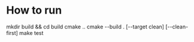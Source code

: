 # How to run
mkdir build && cd build
cmake ..
cmake --build . [--target clean] [--clean-first]
make test